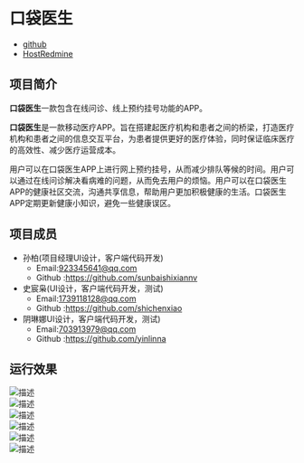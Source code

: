 # 口袋医生  
* [github](https://github.com/shichenxiao/pocket-doctor) 
* [HostRedmine](http://10.7.1.5/projects/pocket/wiki)   
## 项目简介  
  
**口袋医生**一款包含在线问诊、线上预约挂号功能的APP。  

**口袋医生**是一款移动医疗APP。旨在搭建起医疗机构和患者之间的桥梁，打造医疗机构和患者之间的信息交互平台，为患者提供更好的医疗体验，同时保证临床医疗的高效性、减少医疗运营成本。  

用户可以在口袋医生APP上进行网上预约挂号，从而减少排队等候的时间。用户可以通过在线问诊解决看病难的问题，从而免去用户的烦恼。用户可以在口袋医生APP的健康社区交流，沟通共享信息，帮助用户更加积极健康的生活。口袋医生APP定期更新健康小知识，避免一些健康误区。  
## 项目成员
* 孙柏(项目经理UI设计，客户端代码开发)  
  * Email:923345641@qq.com 
  * Github :https://github.com/sunbaishixiannv 
* 史宸枭(UI设计，客户端代码开发，测试)  
  * Email:1739118128@qq.com 
  * Github :https://github.com/shichenxiao
* 阴琳娜UI设计，客户端代码开发，测试)  
  * Email:703913979@qq.com
  * Github :https://github.com/yinlinna  
## 运行效果  
![](./img/10.jpg '描述')  
![](./img/9.jpg '描述')  
![](./img/7.jpg '描述')  
![](./img/4.jpg '描述')  
![](./img/2.jpg '描述')  
![](./img/1.jpg '描述')
